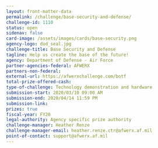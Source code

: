 ```yaml
---
layout: front-matter-data
permalink: /challenge/base-security-and-defense/
challenge-id: 1110
status: open
sidenav: false
card-image: /assets/images/cards/base-security.png
agency-logo: dod_seal.jpg
challenge-title: Base Security and Defense
tagline: Help us create the base of the future!
agency: Department of Defense - Air Force
partner-agencies-federal: AFWERX
partners-non-federal:
external-url: https://afwerxchallenge.com/botf
total-prize-offered-cash:
type-of-challenge: Technology demonstration and hardware
submission-start: 2020/03/10 09:00 AM
submission-end: 2020/04/14 11:59 PM
submission-link:
prizes: true
fiscal-year: FY20
legal-authority: Agency specific prize authority
challenge-manager: Heather Renze
challenge-manager-email: heather.renze.ctr@afwerx.af.mil
point-of-contact: support@afwerx.af.mil
---
```

